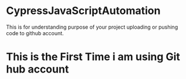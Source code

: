 # CypressJavaScriptAutomation
This is for understanding purpose of your project uploading or pushing code to github account.
# This is the First Time i am using Git hub account
